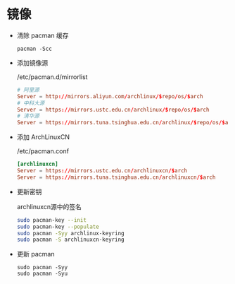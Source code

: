 # 镜像

* 清除 pacman 缓存

  ``` shell
  pacman -Scc
  ```

* 添加镜像源

    /etc/pacman.d/mirrorlist

    ``` conf
    # 阿里源
    Server = http://mirrors.aliyun.com/archlinux/$repo/os/$arch
    # 中科大源
    Server = https://mirrors.ustc.edu.cn/archlinux/$repo/os/$arch
    # 清华源
    Server = https://mirrors.tuna.tsinghua.edu.cn/archlinux/$repo/os/$arch
    
    ```

* 添加 ArchLinuxCN

    /etc/pacman.conf

    ``` conf
    [archlinuxcn]
    Server = https://mirrors.ustc.edu.cn/archlinuxcn/$arch
    Server = https://mirrors.tuna.tsinghua.edu.cn/archlinuxcn/$arch
    ```

* 更新密钥

    archlinuxcn源中的签名

    ``` sh
    sudo pacman-key --init
    sudo pacman-key --populate
    sudo pacman -Syy archlinux-keyring
    sudo pacman -S archlinuxcn-keyring
    ```

    
* 更新 pacman

    ``` shell
    sudo pacman -Syy
    sudo pacman -Syu
    ```
